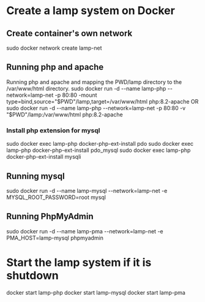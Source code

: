 # Create a lamp system on Docker
## Create container's own network
sudo docker network create lamp-net

## Running php and apache
Running php and apache and mapping the PWD/lamp directory to the /var/www/html directory.
sudo docker run -d --name lamp-php --network=lamp-net -p 80:80 -mount type=bind,source="$PWD"/lamp,target=/var/www/html php:8.2-apache
OR
sudo docker run -d --name lamp-php --network=lamp-net -p 80:80 -v "$PWD"/lamp:/var/www/html php:8.2-apache

### Install php extension for mysql
sudo docker exec lamp-php docker-php-ext-install pdo
sudo docker exec lamp-php docker-php-ext-install pdo_mysql
sudo docker exec lamp-php docker-php-ext-install mysqli

## Running mysql
sudo docker run -d --name lamp-mysql --network=lamp-net -e MYSQL_ROOT_PASSWORD=root mysql
## Running PhpMyAdmin
sudo docker run -d --name lamp-pma --network=lamp-net -e PMA_HOST=lamp-mysql phpmyadmin


# Start the lamp system if it is shutdown
docker start lamp-php
docker start lamp-mysql
docker start lamp-pma